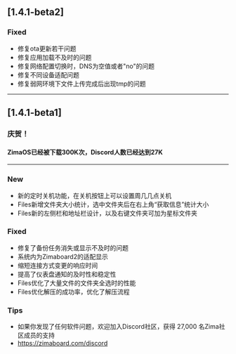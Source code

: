 ## [1.4.1-beta2]
### Fixed
- 修复ota更新若干问题
- 修复应用加载不及时的问题
- 修复网络配置切换时，DNS为空值或者"no"的问题
- 修复不同设备适配问题
- 修复弱网环境下文件上传完成后出现tmp的问题
---

## [1.4.1-beta1]
### 庆贺！
#### ZimaOS已经被下载300K次，Discord人数已经达到27K
---
### New
- 新的定时关机功能，在关机按钮上可以设置周几几点关机
- Files新增文件夹大小统计，选中文件夹后在右上角“获取信息”统计大小
- Files新的左侧栏和地址栏设计，以及右键文件夹可加为星标文件夹
### Fixed
- 修复了备份任务消失或显示不及时的问题
- 系统内为Zimaboard2的适配显示
- 缩短连接方式变更的响应时间
- 提高了仪表盘通知的及时性和稳定性
- Files优化了大量文件的文件夹全选时的性能
- Files优化解压的成功率，优化了解压流程
### Tips
- 如果你发现了任何软件问题，欢迎加入Discord社区，获得 27,000 名Zima社区成员的支持
- <a href="https://zimaboard.com/discord" target="_blank" style="color:blue">https://zimaboard.com/discord</a>
